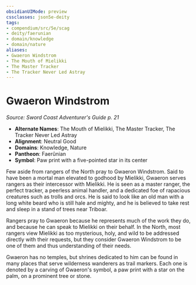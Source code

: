 ```yaml
---
obsidianUIMode: preview
cssclasses: json5e-deity
tags:
- compendium/src/5e/scag
- deity/faerunian
- domain/knowledge
- domain/nature
aliases: 
- Gwaeron Windstrom
- The Mouth of Mielikki
- The Master Tracker
- The Tracker Never Led Astray
---
```

# Gwaeron Windstrom
*Source: Sword Coast Adventurer's Guide p. 21* 

- **Alternate Names**: The Mouth of Mielikki, The Master Tracker, The Tracker Never Led Astray
- **Alignment**: Neutral Good
- **Domains**: Knowledge, Nature
- **Pantheon**: Faerûnian
- **Symbol**: Paw print with a five-pointed star in its center

Few aside from rangers of the North pray to Gwaeron Windstrom. Said to have been a mortal man elevated to godhood by Mielikki, Gwaeron serves rangers as their intercessor with Mielikki. He is seen as a master ranger, the perfect tracker, a peerless animal handler, and a dedicated foe of rapacious creatures such as trolls and orcs. He is said to look like an old man with a long white beard who is still hale and mighty, and he is believed to take rest and sleep in a stand of trees near Triboar.

Rangers pray to Gwaeron because he represents much of the work they do, and because he can speak to Mielikki on their behalf. In the North, most rangers view Mielikki as too mysterious, holy, and wild to be addressed directly with their requests, but they consider Gwaeron Windstrom to be one of them and thus understanding of their needs.

Gwaeron has no temples, but shrines dedicated to him can be found in many places that serve wilderness wanderers as trail markers. Each one is denoted by a carving of Gwaeron's symbol, a paw print with a star on the palm, on a prominent tree or stone.